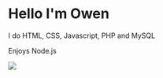 <h1>Hello I'm Owen</h1>
<p>I do HTML, CSS, Javascript, PHP and MySQL<p>
<p>Enjoys Node.js</p>


<a href="https://www.exophase.com/user/Thattoasty/"><img src="https://card.exophase.com/2/0/279905.png?1747910065"></a>

<!---
owen-the-kid/owen-the-kid is a ✨ special ✨ repository because its `README.md` (this file) appears on your GitHub profile.
You can click the Preview link to take a look at your changes.
--->

